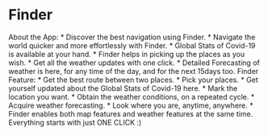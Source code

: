 # Finder
About the App: * Discover the best navigation using Finder. * Navigate the world quicker and more effortlessly with Finder. * Global Stats of Covid-19 is available at your hand. * Finder helps in picking up the places as you wish. * Get all the weather updates with one click. * Detailed Forecasting of weather is here, for any time of the day, and for the next 15days too.  Finder Feature: * Get the best route between two places. * Pick your places. * Get yourself updated about the Global Stats of Covid-19 here. * Mark the location you want. * Obtain the weather conditions, on a repeated cycle. * Acquire weather forecasting. * Look where you are, anytime, anywhere. * Finder enables both map features and weather features at the same time.  Everything starts with just ONE CLICK :)
